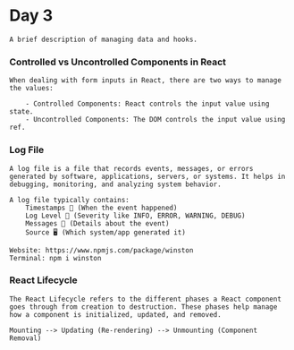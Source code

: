 # Day 3
    A brief description of managing data and hooks.

### Controlled vs Uncontrolled Components in React
    When dealing with form inputs in React, there are two ways to manage the values:

        - Controlled Components: React controls the input value using state.
        - Uncontrolled Components: The DOM controls the input value using ref.

### Log File
    A log file is a file that records events, messages, or errors generated by software, applications, servers, or systems. It helps in debugging, monitoring, and analyzing system behavior.

    A log file typically contains:
        Timestamps 📅 (When the event happened)
        Log Level 🚦 (Severity like INFO, ERROR, WARNING, DEBUG)
        Messages 📝 (Details about the event)
        Source 🖥️ (Which system/app generated it)

    Website: https://www.npmjs.com/package/winston
    Terminal: npm i winston

### React Lifecycle
    The React Lifecycle refers to the different phases a React component goes through from creation to destruction. These phases help manage how a component is initialized, updated, and removed.

    Mounting --> Updating (Re-rendering) --> Unmounting (Component Removal)

